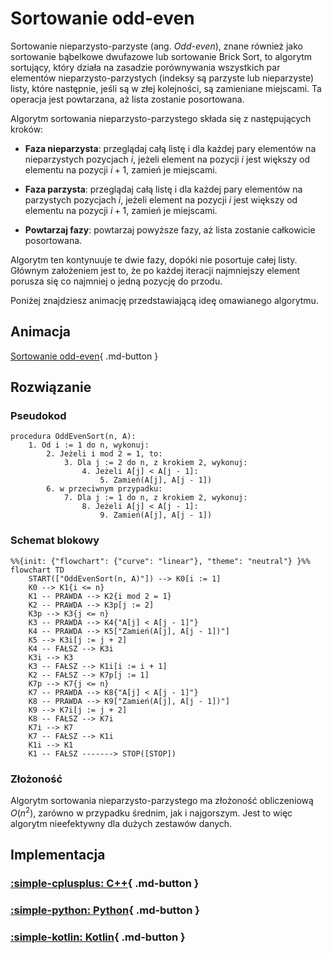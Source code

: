 # Sortowanie odd-even

Sortowanie nieparzysto-parzyste (ang. *Odd-even*), znane również jako sortowanie bąbelkowe dwufazowe lub sortowanie Brick Sort, to algorytm sortujący, który działa na zasadzie porównywania wszystkich par elementów nieparzysto-parzystych (indeksy są parzyste lub nieparzyste) listy, które następnie, jeśli są w złej kolejności, są zamieniane miejscami. Ta operacja jest powtarzana, aż lista zostanie posortowana.

Algorytm sortowania nieparzysto-parzystego składa się z następujących kroków:

- **Faza nieparzysta**: przeglądaj całą listę i dla każdej pary elementów na nieparzystych pozycjach $i$, jeżeli element na pozycji $i$ jest większy od elementu na pozycji $i+1$, zamień je miejscami.

- **Faza parzysta**: przeglądaj całą listę i dla każdej pary elementów na parzystych pozycjach $i$, jeżeli element na pozycji $i$ jest większy od elementu na pozycji $i+1$, zamień je miejscami.

- **Powtarzaj fazy**: powtarzaj powyższe fazy, aż lista zostanie całkowicie posortowana.

Algorytm ten kontynuuje te dwie fazy, dopóki nie posortuje całej listy. Głównym założeniem jest to, że po każdej iteracji najmniejszy element porusza się co najmniej o jedną pozycję do przodu.

Poniżej znajdziesz animację przedstawiającą ideę omawianego algorytmu.

## Animacja

[Sortowanie odd-even](https://blackbat13.github.io/visul2/sorting/odd_even_sort/#array=%5B6%2C5%2C3%2C1%2C8%2C7%2C2%2C4%5D){ .md-button }

## Rozwiązanie

### Pseudokod

```
procedura OddEvenSort(n, A):
    1. Od i := 1 do n, wykonuj:
        2. Jeżeli i mod 2 = 1, to:
            3. Dla j := 2 do n, z krokiem 2, wykonuj:
                4. Jeżeli A[j] < A[j - 1]:
                    5. Zamień(A[j], A[j - 1])
        6. w przeciwnym przypadku:
            7. Dla j := 1 do n, z krokiem 2, wykonuj:
                8. Jeżeli A[j] < A[j - 1]:
                    9. Zamień(A[j], A[j - 1])
```

### Schemat blokowy

```mermaid
%%{init: {"flowchart": {"curve": "linear"}, "theme": "neutral"} }%%
flowchart TD
    START(["OddEvenSort(n, A)"]) --> K0[i := 1]
    K0 --> K1{i <= n}
    K1 -- PRAWDA --> K2{i mod 2 = 1}
    K2 -- PRAWDA --> K3p[j := 2]
    K3p --> K3{j <= n}
    K3 -- PRAWDA --> K4{"A[j] < A[j - 1]"}
    K4 -- PRAWDA --> K5["Zamień(A[j], A[j - 1])"]
    K5 --> K3i[j := j + 2]
    K4 -- FAŁSZ --> K3i
    K3i --> K3
    K3 -- FAŁSZ --> K1i[i := i + 1]
    K2 -- FAŁSZ --> K7p[j := 1]
    K7p --> K7{j <= n}
    K7 -- PRAWDA --> K8{"A[j] < A[j - 1]"}
    K8 -- PRAWDA --> K9["Zamień(A[j], A[j - 1])"]
    K9 --> K7i[j := j + 2]
    K8 -- FAŁSZ --> K7i
    K7i --> K7
    K7 -- FAŁSZ --> K1i
    K1i --> K1
    K1 -- FAŁSZ -------> STOP([STOP])
```

### Złożoność

Algorytm sortowania nieparzysto-parzystego ma złożoność obliczeniową $O(n^2)$, zarówno w przypadku średnim, jak i najgorszym. Jest to więc algorytm nieefektywny dla dużych zestawów danych.

## Implementacja

### [:simple-cplusplus: C++](../../programming/c++/algorithms/sorting/odd-even-sort.md){ .md-button }

### [:simple-python: Python](../../programming/python/algorithms/sorting/odd-even-sort.md){ .md-button }

### [:simple-kotlin: Kotlin](../../programming/kotlin/algorithms/sorting/odd-even-sort.md){ .md-button }

